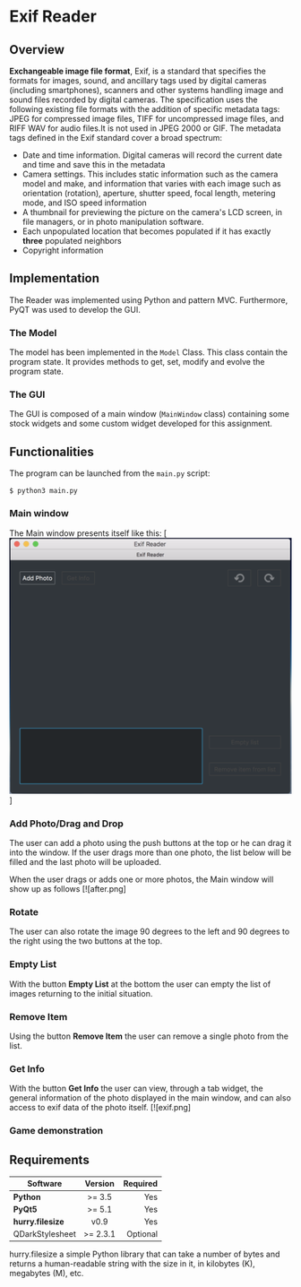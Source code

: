 # Exif Reader
## Overview
**Exchangeable image file format**, Exif, is a standard that specifies the formats for images, sound, and ancillary tags used by digital cameras (including smartphones), scanners and other systems handling image and sound files recorded by digital cameras. The specification uses the following existing file formats with the addition of specific metadata tags: JPEG for compressed image files, TIFF for uncompressed image files, and RIFF WAV for audio files.It is not used in JPEG 2000 or GIF.
The metadata tags defined in the Exif standard cover a broad spectrum:
 - Date and time information. Digital cameras will record the current date and time and save this in the metadata
 - Camera settings. This includes static information such as the camera model and make, and information that varies with each image such as orientation (rotation), aperture, shutter speed, focal length, metering mode, and ISO speed information
 - A thumbnail for previewing the picture on the camera's LCD screen, in file managers, or in photo manipulation software.
 - Each unpopulated location that becomes populated if it has exactly **three** populated neighbors
 - Copyright information

## Implementation
The Reader was implemented using Python and pattern MVC. Furthermore, PyQT was used to develop the GUI.

### The Model
The model has been implemented in the `Model` Class. This class contain the program state.
It provides methods to get, set, modify and evolve the program state.

### The GUI
The GUI is composed of a main window (`MainWindow` class) containing some stock widgets and some custom widget developed for this assignment.

## Functionalities
The program can be launched from the `main.py` script:
```
$ python3 main.py
```
### Main window
The Main window presents itself like this:
[![init.png](/Images/init.png)]

### Add Photo/Drag and Drop
The user can add a photo using the push buttons at the top or he can drag it into the window.
If the user drags more than one photo, the list below will be filled and the last photo will be uploaded.

When the user drags or adds one or more photos, the Main window will show up as follows
[![after.png]

### Rotate
The user can also rotate the image 90 degrees to the left and 90 degrees to the right using the two buttons at the top.

### Empty List
With the button **Empty List** at the bottom the user can empty the list of images returning to the initial situation.

### Remove Item
Using the button **Remove Item** the user can remove a single photo from the list.

### Get Info
With the button **Get Info** the user can view, through a tab widget, the general information of the photo displayed in the main window, and can also access to exif data of the photo itself.
[![exif.png]

### Game demonstration



## Requirements
| Software           | Version        | Required |
| --------------     |:--------------:| --------:|
| **Python**         |     >= 3.5     |    Yes   |
| **PyQt5**          |     >= 5.1     |    Yes   |
| **hurry.filesize** |     v0.9       |    Yes   |
| QDarkStylesheet    |    >= 2.3.1    | Optional |

hurry.filesize a simple Python library that can take a number of bytes and returns a human-readable string with the size in it, in kilobytes (K), megabytes (M), etc.
